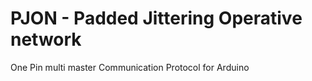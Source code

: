 PJON - Padded Jittering Operative network
====

One Pin multi master Communication Protocol for Arduino 
